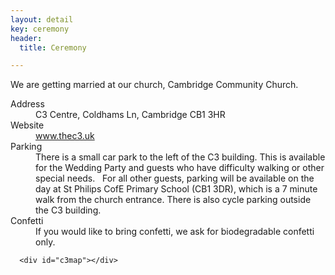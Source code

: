 ```yaml
---
layout: detail
key: ceremony
header:
  title: Ceremony

---
```



We are getting married at our church, Cambridge Community Church.

<div class="row">
  <div class="col-xs-12 col-md-6">
    <dl class="info-list">
      <dt>Address</dt>
      <dd>C3 Centre, Coldhams Ln, Cambridge CB1 3HR</dd>
      <dt>Website</dt>
      <dd><a href="http://www.thec3.uk">www.thec3.uk</a></dd>
      <dt>Parking</dt>
      <dd>There is a small car park to the left of the C3 building. This is available for the Wedding Party and guests who have difficulty walking or other special needs.   For all other guests, parking will be available on the day at St Philips CofE Primary School (CB1 3DR), which is a 7 minute walk from the church entrance. There is also cycle parking outside the C3 building.</dd>
      <dt>Confetti</dt>
      <dd>If you would like to bring confetti, we ask for biodegradable confetti only.</dd>
    </dl>

  </div>
    <div class="col-xs-12 col-md-6">

      <div id="c3map"></div>
  </div>
</div>
